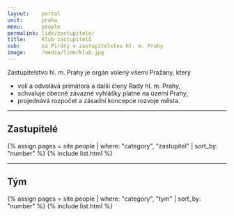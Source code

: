 ```yaml
---
layout:    portal
unit:      praha
menu:      people
permalink: lide/zastupitele/
title:     Klub zastupitelů
sub:       za Piráty v zastupitelstvu hl. m. Prahy
image:     /media/lide/klub.jpg
---
```


Zastupitelstvo hl. m. Prahy je orgán volený všemi Pražany, který

* volí a odvolává primátora a další členy Rady hl. m. Prahy,
* schvaluje obecně závazné vyhlášky platné na území Prahy,
* projednává rozpočet a zásadní koncepce rozvoje města.

----

Zastupitelé
-----------------------------------

{% assign pages = site.people | where: "category", "zastupitel" | sort_by: "number" %}
{% include list.html %}

----

Tým
-----------------------------------
{% assign pages = site.people | where: "category", "tym" | sort_by: "number" %}
{% include list.html %}
